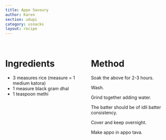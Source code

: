 ```yaml
---
title: Appo Savoury
author: Karen
section: udupi
category: usnacks
layout: recipe
---
```


<br>
<div class='columns'> <div class='column is-one-third p-3' markdown='1'>

# Ingredients

* 3 measures rice (measure = 1 medium katora)
* 1 measure black gram dhal
* 1 teaspoon methi




</div> <div class='column is-two-thirds p-3' markdown='1'>

# Method


Soak the above for 2-3 hours. 

Wash.

Grind together adding water.

The batter should be of idli batter consistency.

Cover and keep overnight.

Make appo in appo tava.



</div> </div>